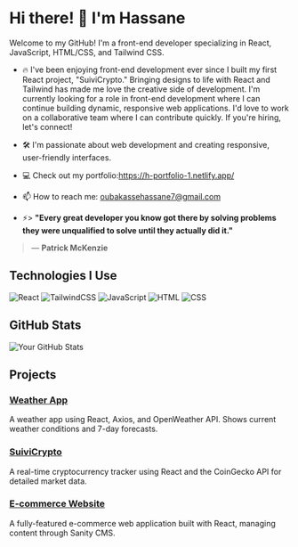 # Hi there! 👋 I'm Hassane 

Welcome to my GitHub! I'm a front-end developer specializing in React, JavaScript, HTML/CSS, and Tailwind CSS.

- 🔥 I've been enjoying front-end development ever since I built my first React project, "SuiviCrypto." Bringing designs to life with React and Tailwind has made me love the creative side of development. I'm currently looking for a role in front-end development where I can continue building dynamic, responsive web applications. I'd love to work on a collaborative team where I can contribute quickly. If you're hiring, let's connect!

- 🛠️ I'm passionate about web development and creating responsive, user-friendly interfaces.
- 💻 Check out my portfolio:https://h-portfolio-1.netlify.app/
- 📫 How to reach me: oubakassehassane7@gmail.com
  
- ⚡> **"Every great developer you know got there by solving problems they were unqualified to solve until they actually did it."**  
> — **Patrick McKenzie**



## Technologies I Use
![React](https://img.shields.io/badge/React-61DAFB?style=for-the-badge&logo=react&logoColor=white)
![TailwindCSS](https://img.shields.io/badge/TailwindCSS-06B6D4?style=for-the-badge&logo=tailwindcss&logoColor=white)
![JavaScript](https://img.shields.io/badge/JavaScript-F7DF1E?style=for-the-badge&logo=javascript&logoColor=black)
![HTML](https://img.shields.io/badge/HTML-E34F26?style=for-the-badge&logo=html5&logoColor=white)
![CSS](https://img.shields.io/badge/CSS-1572B6?style=for-the-badge&logo=css3&logoColor=white)

## GitHub Stats
![Your GitHub Stats](https://github-readme-stats.vercel.app/api?username=yourusername&show_icons=true&theme=radical)

## Projects
### [Weather App](https://github.com/yourusername/weather-app)
A weather app using React, Axios, and OpenWeather API. Shows current weather conditions and 7-day forecasts.

### [SuiviCrypto](https://github.com/yourusername/suivicrypto)
A real-time cryptocurrency tracker using React and the CoinGecko API for detailed market data.

### [E-commerce Website](https://github.com/yourusername/ecommerce-website)
A fully-featured e-commerce web application built with React, managing content through Sanity CMS.
